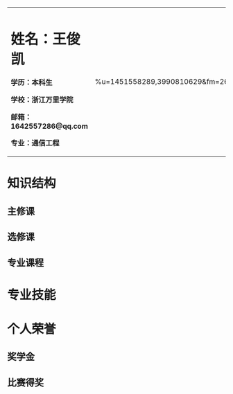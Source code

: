 <table border="0">
  <tr>
    <td width="75%">
      <h1>姓名：王俊凯</h1>
      <p><b>学历：本科生</b></p>
      <p><b>学校：浙江万里学院</b></p>
      <p><b>邮箱：1642557286@qq.com</b></p>
      <p><b>专业：通信工程</b></p>
    </td>
    <td width="25%">
      <U=1451558289,3990810629&FM=26&gp=0.jpg>  %u=1451558289,3990810629&fm=26&gp=0.jpg   
    </td>
  </tr>
</table>

# 知识结构
## 主修课
## 选修课
## 专业课程

# 专业技能

# 个人荣誉
## 奖学金
## 比赛得奖

